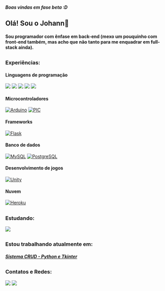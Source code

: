 ##### Boas vindas em fase beta :D

## Olá! Sou o Johann👋
#### Sou programador com ênfase em back-end (mexo um pouquinho com front-end também, mas acho que não tanto para me enquadrar em full-stack ainda).

## <!-- Linha de divisão -->
### Experiências:
#### Linguagens de programação
[![](https://img.shields.io/badge/C%23(Unity)-239120?style=for-the-badge&logo=c-sharp&logoColor=white)](https://github.com/Jherrerocavadas/Last_Hope)
[![](https://img.shields.io/badge/C(PIC)-00599C?style=for-the-badge&logo=c&logoColor=white)]()
[![](https://img.shields.io/badge/C%2B%2B(Arduino)-00599C?style=for-the-badge&logo=c%2B%2B&logoColor=white)](https://github.com/Jherrerocavadas/Irrigadora_Automatica)
[![](https://img.shields.io/badge/Python-3776AB?style=for-the-badge&logo=python&logoColor=white)](https://github.com/Jherrerocavadas/Sistema_CRUD)
[![](https://img.shields.io/badge/HTML5(Jinja2)-E34F26?style=for-the-badge&logo=html5&logoColor=white)](https://github.com/Jherrerocavadas/Marketplace_Gamersplace)

#### Microcontroladores
[![Arduino](https://img.shields.io/badge/Arduino-00979D?style=for-the-badge&logo=Arduino&logoColor=white)](https://github.com/Jherrerocavadas/Irrigadora_Automatica)
[![PIC](https://img.shields.io/badge/PIC-FA7343?style=for-the-badge&logo=PIC&logoColor=white)]()

#### Frameworks
[![Flask](https://img.shields.io/badge/Flask-000000?style=for-the-badge&logo=flask&logoColor=white)](https://github.com/Jherrerocavadas/Marketplace_Gamersplace)

#### Banco de dados
[![MySQL](https://img.shields.io/badge/MySQL-00000F?style=for-the-badge&logo=mysql&logoColor=white)]()
[![PostgreSQL](https://img.shields.io/badge/PostgreSQL-316192?style=for-the-badge&logo=postgresql&logoColor=white)]()

#### Desenvolvimento de jogos
[![Unity](https://img.shields.io/badge/Unity-100000?style=for-the-badge&logo=unity&logoColor=white)](https://github.com/Jherrerocavadas/Last_Hope)

#### Nuvem
[![Heroku](https://img.shields.io/badge/Heroku-430098?style=for-the-badge&logo=heroku&logoColor=white)](http://gamesplace.herokuapp.com/)

<!-- ##### |-----|  Python: Mediano  |-----|  C++ (Arduino): Mediano  |-----|  C# (Unity): Básico  |-----|  SQL(MySQL e PostgreSQL): Básico  |-----| -->

## <!-- Linha de divisão -->
### Estudando:
[![](https://img.shields.io/badge/Python-3776AB?style=for-the-badge&logo=python&logoColor=white)](https://github.com/Jherrerocavadas/Sistema_CRUD)


## <!-- Linha de divisão -->
### Estou trabalhando atualmente em:
<!-- ##### [Marketplace - Gamersplace](https://github.com/Jherrerocavadas/Marketplace-Gamersplace) (Parceria com [Gabriel Vieira](https://github.com/vieiracodes/)) -->
 ##### [Sistema CRUD - Python e Tkinter](https://github.com/Jherrerocavadas/Sistema_CRUD)
 
 <!-- Planejamentos -->
 <!-- ##### [Relógio e Alarme - C++ e Arduino](https://github.com/Jherrerocavadas/<INSERIR_REPOSITORIO_AQUI>) -->
 <!-- ##### [Portfólio Online - Python e Flask](https://github.com/Jherrerocavadas/<INSERIR_REPOSITORIO_AQUI>) -->


## <!-- Linha de divisão -->
### Contatos e Redes:
[![](https://img.shields.io/badge/LinkedIn-0077B5?style=for-the-badge&logo=linkedin&logoColor=white)](https://www.linkedin.com/in/jherrerocavadas/)
[![](https://img.shields.io/badge/Gmail-D14836?style=for-the-badge&logo=gmail&logoColor=white)](mailto:jherrerocavadas@gmail.com?Subject=contato%20Linkedin)

	
<!--
**Jherrerocavadas/Jherrerocavadas** is a ✨ _special_ ✨ repository because its `README.md` (this file) appears on your GitHub profile.

Here are some ideas to get you started:

- 🔭 I’m currently working on ...
- 🌱 I’m currently learning ...
- 👯 I’m looking to collaborate on ...
- 🤔 I’m looking for help with ...
- 💬 Ask me about ...
- 📫 How to reach me: ...
- 😄 Pronouns: ...
- ⚡ Fun fact: ...
-->

